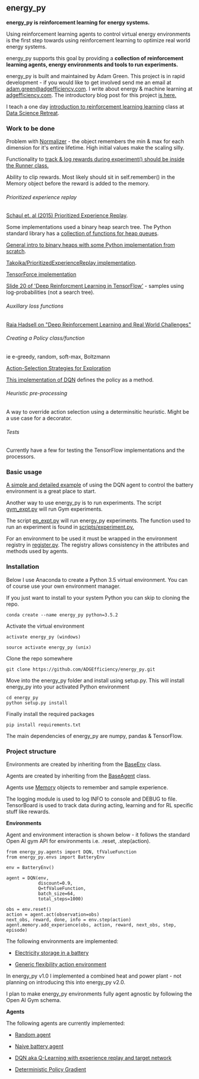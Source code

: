 ## energy_py

**energy_py is reinforcement learning for energy systems.**

Using reinforcement learning agents to control virtual energy environments is the first step towards using reinforcement learning to optimize real world energy systems.

energy_py supports this goal by providing a **collection of reinforcement learning agents, energy environments and tools to run experiments.**

energy_py is built and maintained by Adam Green.  This project is in rapid development - if you would like to get involved send me an email at [adam.green@adgefficiency.com](adam.green@adgefficiency.com).  I write about energy & machine learning at [adgefficiency.com](http://adgefficiency.com/).  The introductory blog post for this project [is here.](http://adgefficiency.com/energy_py-reinforcement-learning-for-energy-systems/)

I teach a one day [introduction to reinforcement learning learning](https://github.com/ADGEfficiency/DSR_RL) class at [Data Science Retreat](https://www.datascienceretreat.com/).

### Work to be done
Problem with [Normalizer](https://github.com/ADGEfficiency/energy_py/blob/master/energy_py/scripts/processors.py) - the object remembers the min & max for each dimension for it's entire lifetime.  High initial values make the scaling silly.

Functionality to [track & log rewards during experiment() should be inside the Runner class.](https://github.com/ADGEfficiency/energy_py/blob/master/energy_py/scripts/experiment.py)

Ability to clip rewards.  Most likely should sit in self.remember() in the Memory object before the reward is added to the memory.  

###### Prioritized experience replay
[Schaul et. al (2015) Prioritized Experience Replay](https://arxiv.org/abs/1511.05952).

Some implementations used a binary heap search tree.  The Python standard library has a [collection of functions for heap queues](https://docs.python.org/3/library/heapq.html).

[General intro to binary heaps with some Python implementation from scratch](http://interactivepython.org/runestone/static/pythonds/Trees/BinaryHeapImplementation.html).

[Takoika/PrioritizedExperienceReplay implementation](https://github.com/takoika/PrioritizedExperienceReplay/blob/master/sum_tree.py).

[TensorForce implementation](https://github.com/reinforceio/tensorforce/blob/master/tensorforce/core/memories/prioritized_replay.py)

[Slide 20 of 'Deep Reinforcment Learning in TensorFlow'](http://web.stanford.edu/class/cs20si/lectures/slides_14.pdf) - samples using log-probabilities (not a search tree).

###### Auxillary loss functions
[Raia Hadsell on "Deep Reinforcement Learning and Real World Challenges"](https://www.youtube.com/watch?v=0e_uGa7ic74)

###### Creating a Policy class/function
ie e-greedy, random, soft-max, Boltzmann

[Action-Selection Strategies for Exploration](https://medium.com/emergent-future/simple-reinforcement-learning-with-tensorflow-part-7-action-selection-strategies-for-exploration-d3a97b7cceaf)

[This implementation of DQN](https://ewanlee.github.io/2017/07/09/Using-Tensorflow-and-Deep-Q-Network-Double-DQN-to-Play-Breakout/) defines the policy as a method.

###### Heuristic pre-processing
A way to override action selection using a determinsitic heuristic.  Might be a use case for a decorator.

###### Tests
Currently have a few for testing the TensorFlow implementations and the processors.

### Basic usage

[A simple and detailed example](https://github.com/ADGEfficiency/energy_py/blob/master/notebooks/examples/Q_learning_battery.ipynb) of using the DQN agent to control the battery environment is a great place to start.


Another way to use energy_py is to run experiments.
 The script [gym_expt.py](https://github.com/ADGEfficiency/energy_py/blob/master/energy_py/experiments/gym_expt.py) will run Gym experiments.  

The script [ep_expt.py](https://github.com/ADGEfficiency/energy_py/blob/master/energy_py/experiments/ep_expt.py) will run energy_py experiments.  The function used to run an experiment is found in [scripts/experiment.py.](https://github.com/ADGEfficiency/energy_py/blob/master/energy_py/scripts/experiment.py)

For an environment to be used it must be wrapped in the environment registry in [register.py](https://github.com/ADGEfficiency/energy_py/blob/master/energy_py/envs/register.py).  The registry allows consistency in the attributes and methods used by agents.  

### Installation
Below I use Anaconda to create a Python 3.5 virtual environment.  You can of course use your own environment manager.

If you just want to install to your system Python you can skip to cloning the repo.  
```
conda create --name energy_py python=3.5.2
```
Activate the virtual environment
```
activate energy_py (windows)

source activate energy_py (unix)
```
Clone the repo somewhere
```
git clone https://github.com/ADGEfficiency/energy_py.git
```
Move into the energy_py folder and install using setup.py.  This will install energy_py into your activated Python environment
```
cd energy_py
python setup.py install
```
Finally install the required packages
```
pip install requirements.txt
```
The main dependencies of energy_py are numpy, pandas & TensorFlow.  

### Project structure

Environments are created by inheriting from the [BaseEnv](https://github.com/ADGEfficiency/energy_py/blob/master/energy_py/envs/env_core.py) class.

Agents are created by inheriting from the [BaseAgent](https://github.com/ADGEfficiency/energy_py/blob/master/energy_py/agents/agent.py) class.  

Agents use [Memory](https://github.com/ADGEfficiency/energy_py/blob/master/energy_py/agents/memory.py) objects to remember and sample experience.  

The logging module is used to log INFO to console and DEBUG to file.  TensorBoard is used to track data during acting, learning and for RL specific stuff like rewards.

**Environments**

Agent and environment interaction is shown below - it follows the standard
Open AI gym API for environments i.e. .reset, .step(action).

```
from energy_py.agents import DQN, tfValueFunction
from energy_py.envs import BatteryEnv

env = BatteryEnv()

agent = DQN(env,
            discount=0.9,
            Q=tfValueFunction,
            batch_size=64,
            total_steps=1000)

obs = env.reset()
action = agent.act(observation=obs)
next_obs, reward, done, info = env.step(action)
agent.memory.add_experience(obs, action, reward, next_obs, step, episode)

```
The following environments are implemented:

- [Electricity storage in a battery](https://github.com/ADGEfficiency/energy_py/tree/master/energy_py/envs/battery)

- [Generic flexibility action environment](https://github.com/ADGEfficiency/energy_py/tree/master/energy_py/envs/flex)

In energy_py v1.0 I implemented a combined heat and power plant - not planning
on introducing this into energy_py v2.0.

I plan to make energy_py environments fully agent agnostic by following the Open AI Gym schema.

**Agents**

The following agents are currently implemented:

- [Random agent](https://github.com/ADGEfficiency/energy_py/blob/master/energy_py/agents/random_agent.py)

- [Naive battery agent](https://github.com/ADGEfficiency/energy_py/blob/master/energy_py/agents/naive/naive_battery.py)

- [DQN aka Q-Learning with experience replay and target network](https://github.com/ADGEfficiency/energy_py/blob/master/energy_py/agents/Q_learning/dqn.py)

- [Deterministic Policy Gradient](https://github.com/ADGEfficiency/energy_py/blob/master/energy_py/agents/Q_learning/dpg.py)
